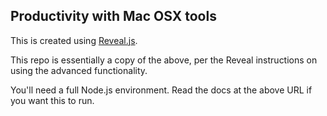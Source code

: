 ## Productivity with Mac OSX tools

This is created using
[Reveal.js](https://github.com/hakimel/reveal.js/).

This repo is essentially a copy of the above, per the Reveal
instructions on using the advanced functionality.

You'll need a full Node.js environment.  Read the docs at the above URL
if you want this to run.
